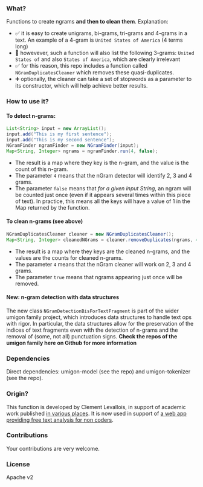### What?
Functions to create ngrams __and then to clean them__. Explanation:

- ✅ it is easy to create unigrams, bi-grams, tri-grams and 4-grams in a text. An example of a 4-gram is ```United States of America``` (4 terms long)
- 🔴 howevever, such a function will also list the following 3-grams: ```United States of``` and also ```States of America```, which are clearly irrelevant
- ✅ for this reason, this repo includes a function called ```NGramDuplicatesCleaner``` which removes these quasi-duplicates.
- ➕ optionally, the cleaner can take a set of stopwords as a parameter to its constructor, which will help achieve better results.

### How to use it?

#### To detect n-grams:
```java
List<String> input = new ArrayList();
input.add("This is my first sentence");
input.add("This is my second sentence");
NGramFinder ngramFinder = new NGramFinder(input);
Map<String, Integer> ngrams = ngramFinder.run(4, false);
```

- The result is a map where they key is the n-gram, and the value is the count of this n-gram.
- The parameter ```4``` means that the nGram detector will identify 2, 3 and 4 grams.
- The parameter ```false``` means that _for a given input String_, an ngram will be counted just once (even if it appears several times within this piece of text). In practice, this means all the keys will have a value of 1 in the Map returned by the function.

#### To clean n-grams (see above)
```java
NGramDuplicatesCleaner cleaner = new NGramDuplicatesCleaner();
Map<String, Integer> cleanedNGrams = cleaner.removeDuplicates(ngrams, 4,true);
```
- The result is a map where they keys are the cleaned n-grams, and the values are the counts for cleaned n-grams.
- The parameter ```4``` means that the nGram cleaner will work on 2, 3 and 4 grams.
- The parameter ```true``` means that ngrams appearing just once will be removed.

#### New: n-gram detection with data structures
The new class `NGramDetectionBisForTextFragment` is part of the wider umigon family project, which introduces data structures to handle text ops with rigor. In particular, the data structures allow for the preservation of the indices of text fragments even with the detection of n-grams and the removal of (some, not all) punctuation signs.
**Check the repos of the umigon family here on Github for more information**


### Dependencies
Direct dependencies: umigon-model (see the repo) and umigon-tokenizer (see the repo).

### Origin?
This function is developed by Clement Levallois, in support of academic work published [in various places](https://scholar.google.fr/citations?user=r0R0vekAAAAJ&hl=en). It is now used in support of [a web app providing free text analysis for non coders](https://nocodefunctions.com).

### Contributions
Your contributions are very welcome.

### License
Apache v2
